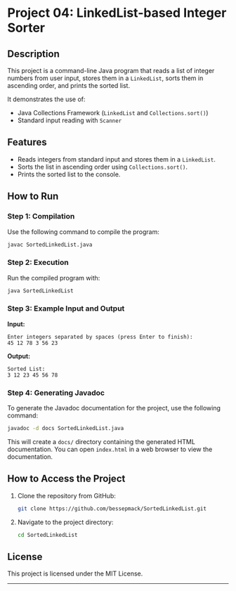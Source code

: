 # Project 04: LinkedList-based Integer Sorter

## Description
This project is a command-line Java program that reads a list of integer numbers from user input, stores them in a `LinkedList`, sorts them in ascending order, and prints the sorted list.

It demonstrates the use of:
- Java Collections Framework (`LinkedList` and `Collections.sort()`)
- Standard input reading with `Scanner`

## Features
- Reads integers from standard input and stores them in a `LinkedList`.
- Sorts the list in ascending order using `Collections.sort()`.
- Prints the sorted list to the console.

## How to Run

### Step 1: Compilation
Use the following command to compile the program:
```sh
javac SortedLinkedList.java
```

### Step 2: Execution
Run the compiled program with:
```sh
java SortedLinkedList
```

### Step 3: Example Input and Output
**Input:**
```
Enter integers separated by spaces (press Enter to finish):
45 12 78 3 56 23
```

**Output:**
```
Sorted List:
3 12 23 45 56 78
```

### Step 4: Generating Javadoc
To generate the Javadoc documentation for the project, use the following command:
```sh
javadoc -d docs SortedLinkedList.java
```

This will create a `docs/` directory containing the generated HTML documentation. You can open `index.html` in a web browser to view the documentation.

## How to Access the Project
1. Clone the repository from GitHub:
    ```sh
    git clone https://github.com/bessepmack/SortedLinkedList.git
    ```
2. Navigate to the project directory:
    ```sh
    cd SortedLinkedList
    ```

## License
This project is licensed under the MIT License.

---